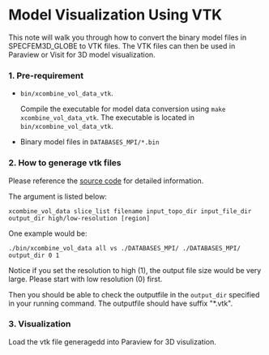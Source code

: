 # Model Visualization Using VTK

This note will walk you through how to convert the binary model files in SPECFEM3D_GLOBE to VTK files. The VTK files can then be used in Paraview or Visit for 3D model visualization.

### 1. Pre-requirement
* `bin/xcombine_vol_data_vtk`.
    
    Compile the executable for model data conversion using `make xcombine_vol_data_vtk`. The executable is located in `bin/xcombine_vol_data_vtk`.
    
* Binary model files in `DATABASES_MPI/*.bin`


### 2. How to generage vtk files

Please reference the [source code](https://github.com/geodynamics/specfem3d_globe/blob/master/src/auxiliaries/combine_vol_data.F90#L156) for detailed information. 

The argument is listed below:
```
xcombine_vol_data slice_list filename input_topo_dir input_file_dir output_dir high/low-resolution [region]
```
One example would be:
```
./bin/xcombine_vol_data all vs ./DATABASES_MPI/ ./DATABASES_MPI/ output_dir 0 1
```

Notice if you set the resolution to high (1), the output file size would be very large. Please start with low resolution (0) first.

Then you should be able to check the outputfile in the `output_dir` specified in your running command. The outputfile should have suffix "*.vtk".

### 3. Visualization

Load the vtk file generagedd into Paraview for 3D visulization.
